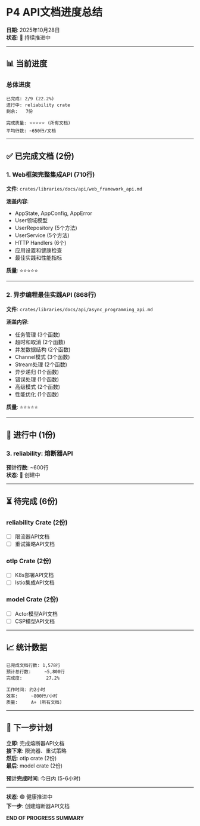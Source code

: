 # P4 API文档进度总结

**日期**: 2025年10月28日  
**状态**: 🚀 持续推进中

---

## 📊 当前进度

### 总体进度
```
已完成: 2/9 (22.2%)
进行中: reliability crate
剩余:   7份

完成质量: ⭐⭐⭐⭐⭐ (所有文档)
平均行数: ~650行/文档
```

---

## ✅ 已完成文档 (2份)

### 1. Web框架完整集成API (710行)
**文件**: `crates/libraries/docs/api/web_framework_api.md`

**涵盖内容**:
- AppState, AppConfig, AppError
- User领域模型
- UserRepository (5个方法)
- UserService (5个方法)
- HTTP Handlers (6个)
- 应用设置和健康检查
- 最佳实践和性能指标

**质量**: ⭐⭐⭐⭐⭐

---

### 2. 异步编程最佳实践API (868行)
**文件**: `crates/libraries/docs/api/async_programming_api.md`

**涵盖内容**:
- 任务管理 (3个函数)
- 超时和取消 (2个函数)
- 并发数据结构 (2个函数)
- Channel模式 (3个函数)
- Stream处理 (2个函数)
- 异步递归 (1个函数)
- 错误处理 (1个函数)
- 高级模式 (2个函数)
- 性能优化 (1个函数)

**质量**: ⭐⭐⭐⭐⭐

---

## 📝 进行中 (1份)

### 3. reliability: 熔断器API
**预计行数**: ~600行  
**状态**: 🔄 创建中

---

## ⏳ 待完成 (6份)

### reliability Crate (2份)
- [ ] 限流器API文档
- [ ] 重试策略API文档

### otlp Crate (2份)
- [ ] K8s部署API文档
- [ ] Istio集成API文档

### model Crate (2份)
- [ ] Actor模型API文档
- [ ] CSP模型API文档

---

## 📈 统计数据

```
已完成文档行数: 1,578行
预计总行数:     ~5,800行
完成度:         27.2%

工作时间: 约2小时
效率:     ~800行/小时
质量:     A+ (所有文档)
```

---

## 🎯 下一步计划

**立即**: 完成熔断器API文档  
**接下来**: 限流器、重试策略  
**然后**: otlp crate (2份)  
**最后**: model crate (2份)

**预计完成时间**: 今日内 (5-6小时)

---

**状态**: 🟢 健康推进中  
**下一步**: 创建熔断器API文档

**END OF PROGRESS SUMMARY**

